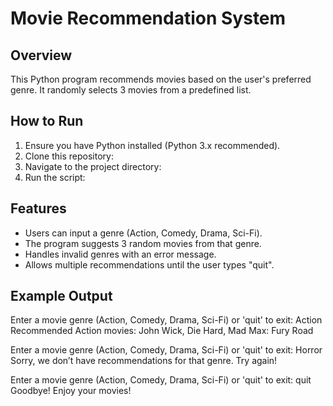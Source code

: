 # Movie Recommendation System

## Overview
This Python program recommends movies based on the user's preferred genre. It randomly selects 3 movies from a predefined list.

## How to Run
1. Ensure you have Python installed (Python 3.x recommended).
2. Clone this repository:
3. Navigate to the project directory:
4. Run the script:

## Features
- Users can input a genre (Action, Comedy, Drama, Sci-Fi).
- The program suggests 3 random movies from that genre.
- Handles invalid genres with an error message.
- Allows multiple recommendations until the user types "quit".

## Example Output
Enter a movie genre (Action, Comedy, Drama, Sci-Fi) or 'quit' to exit: Action
Recommended Action movies: John Wick, Die Hard, Mad Max: Fury Road

Enter a movie genre (Action, Comedy, Drama, Sci-Fi) or 'quit' to exit: Horror
Sorry, we don’t have recommendations for that genre. Try again!

Enter a movie genre (Action, Comedy, Drama, Sci-Fi) or 'quit' to exit: quit
Goodbye! Enjoy your movies!

